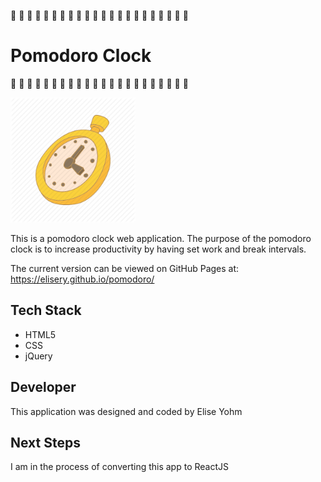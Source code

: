 🍅 🍅 🍅 🍅 🍅 🍅 🍅 🍅 🍅 🍅 🍅 🍅 🍅 🍅 🍅 🍅 🍅 🍅 🍅 🍅 🍅 🍅

# Pomodoro Clock

🍅 🍅 🍅 🍅 🍅 🍅 🍅 🍅 🍅 🍅 🍅 🍅 🍅 🍅 🍅 🍅 🍅 🍅 🍅 🍅 🍅 🍅

<img src="resources/images/timer.png" width="200" />

This is a pomodoro clock web application. The purpose of the pomodoro clock is 
to increase productivity by having set work and break intervals. 

The current version can be viewed on GitHub Pages at: 
https://elisery.github.io/pomodoro/

## Tech Stack

- HTML5
- CSS
- jQuery

## Developer

This application was designed and coded by Elise Yohm

## Next Steps

I am in the process of converting this app to ReactJS

